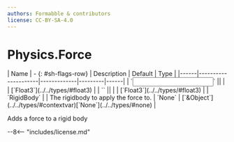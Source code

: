 ```yaml
---
authors: Formabble & contributors
license: CC-BY-SA-4.0
---
```



# Physics.Force

<div class="sh-parameters" markdown="1">
| Name | - {: #sh-flags-row} | Description | Default | Type |
|------|---------------------|-------------|---------|------|
| `<input>` || | | [`Float3`](../../types/#float3) |
| `<output>` || | | [`Float3`](../../types/#float3) |
| `RigidBody` |  | The rigidbody to apply the force to. | `None` | [`&Object`](../../types/#contextvar)[`None`](../../types/#none) |

</div>

Adds a force to a rigid body

--8<-- "includes/license.md"

